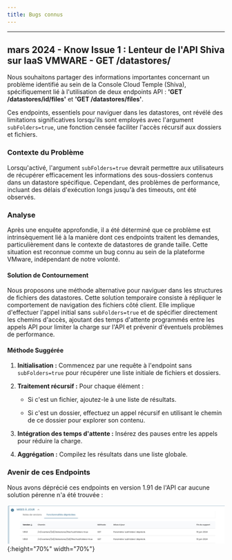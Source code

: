 ```yaml
---
title: Bugs connus
---
```


----------

## mars 2024 - Know Issue 1 : Lenteur de l'API Shiva sur IaaS VMWARE - GET /datastores/

Nous souhaitons partager des informations importantes concernant un problème identifié au sein de la Console Cloud Temple (Shiva), spécifiquement lié à l'utilisation de deux endpoints API : **'GET /datastores/id/files'** et **'GET /datastores/files'**. 

Ces endpoints, essentiels pour naviguer dans les datastores, ont révélé des limitations significatives lorsqu'ils sont employés avec l'argument `subFolders=true`, une fonction censée faciliter l'accès récursif aux dossiers et fichiers.

### Contexte du Problème

Lorsqu'activé, l'argument `subFolders=true` devrait permettre aux utilisateurs de récupérer efficacement les informations des sous-dossiers contenus dans un datastore spécifique. Cependant, des problèmes de performance, incluant des délais d'exécution longs jusqu'à des timeouts, ont été observés.

###  Analyse

Après une enquête approfondie, il a été déterminé que ce problème est intrinsèquement lié à la manière dont ces endpoints traitent les demandes, particulièrement dans le contexte de datastores de grande taille. Cette situation est reconnue comme un bug connu au sein de la plateforme VMware, indépendant de notre volonté.

#### Solution de Contournement

Nous proposons une méthode alternative pour naviguer dans les structures de fichiers des datastores. Cette solution temporaire consiste à répliquer le comportement de navigation des fichiers côté client. Elle implique d'effectuer l'appel initial sans `subFolders=true` et de spécifier directement les chemins d'accès, ajoutant des temps d'attente programmés entre les appels API pour limiter la charge sur l'API et prévenir d'éventuels problèmes de performance.

#### Méthode Suggérée

1. **Initialisation :** Commencez par une requête à l'endpoint sans `subFolders=true` pour récupérer une liste initiale de fichiers et dossiers.
   
2. **Traitement récursif :** Pour chaque élément :
   
      - Si c'est un fichier, ajoutez-le à une liste de résultats.
   
      - Si c'est un dossier, effectuez un appel récursif en utilisant le chemin de ce dossier pour explorer son contenu.
  
3. **Intégration des temps d'attente :** Insérez des pauses entre les appels pour réduire la charge.
   
4. **Aggrégation :** Compilez les résultats dans une liste globale.

### Avenir de ces Endpoints

Nous avons déprécié ces endpoints en version 1.91 de l'API car aucune solution pérenne n'a été trouvée :

![](images/issue_1_001.png){:height="70%" width="70%"}